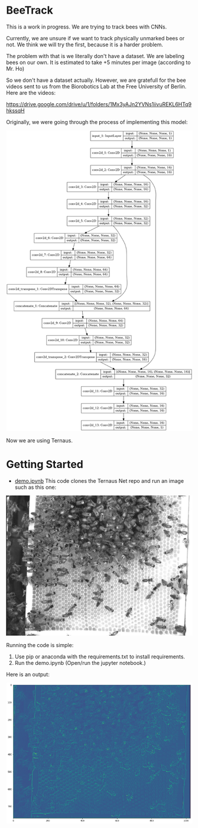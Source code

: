 # BeeTrack
This is a work in progress. We are trying to track bees with CNNs.

Currently, we are unsure if we want to track physically unmarked bees or not. We think we will try the first, because it is a harder problem.

The problem with that is we literally don't have a dataset. We are labeling bees on our own. It is estimated to take +5 minutes per image (according to Mr. Ho)

So we don't have a dataset actually. However, we are gratefull for the bee videos sent to us from the Biorobotics Lab at the Free University of Berlin. Here are the videos:

https://drive.google.com/drive/u/1/folders/1Mx3yAJn2YVNs1iivuREKL6HTq9hkssqH

Originally, we were going through the process of implementing this model:

![alt image](model_plot.png)


Now we are using Ternaus.

# Getting Started
* [demo.ipynb](demo.ipynb) This code clones the Ternaus Net repo and run an image such as this one:

![alt image](TernausNet/the_smaller_image.png)

Running the code is simple:
1) Use pip or anaconda with the requirements.txt to install requirements.
2) Run the demo.ipynb
(Open/run the jupyter notebook.)

Here is an output:

![alt image](output.png)

